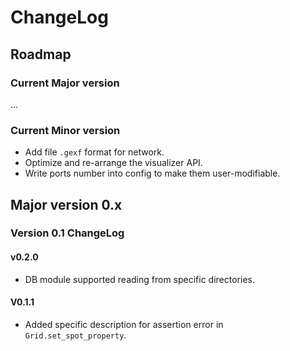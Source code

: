 ChangeLog
================

## Roadmap
### Current Major version
...
### Current Minor version
- Add file `.gexf` format for network.
- Optimize and re-arrange the visualizer API.
- Write ports number into config to make them user-modifiable.

## Major version 0.x
### Version 0.1 ChangeLog
#### v0.2.0
- DB module supported reading from specific directories.

#### V0.1.1
- Added specific description for assertion error in `Grid.set_spot_property`.

